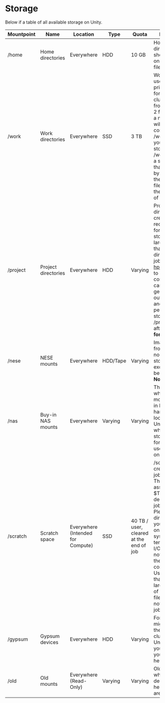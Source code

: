 # Storage

Below if a table of all available storage on Unity.

| Mountpoint | Name                | Location                          | Type     | Quota                                   | Description                                                                                                                                                                                                                                                                                                                                                                              |
| ---------- | ------------------- | --------------------------------- | -------- | --------------------------------------- | ---------------------------------------------------------------------------------------------------------------------------------------------------------------------------------------------------------------------------------------------------------------------------------------------------------------------------------------------------------------------------------------- |
| /home      | Home directories    | Everywhere                        | HDD      | 10 GB                                   | Home directories should be used only for user init files.                                                                                                                                                                                                                                                                                                                                |
| /work      | Work directories    | Everywhere                        | SSD      | 3 TB                                    | Work should be used as the primary location for running cluster jobs from. There are 2 folders in here a normal user will be concerned with. /work/<username>, which is your personal storage, and /work/<lab id>, which is a shared folder that can be used by everyone in the lab to share files. Both have the same quota of 3TB for now.                                             |
| /project   | Project directories | Everywhere                        | HDD      | Varying                                 | Project directories are created on request. Good for large dataset storage or any larger storage that is not directly used for job I/O. Email hpc@umass.edu to request. A common use case is generating job output in /work and copying to permanent storage in /project afterwards. **Not for job I/O**                                                                                 |
| /nese      | NESE mounts         | Everywhere                        | HDD/Tape | Varying                                 | Images available from the northeast storage exchange can be found here. **Not for job I/O**                                                                                                                                                                                                                                                                                              |
| /nas       | Buy-in NAS mounts   | Everywhere                        | Varying  | Varying                                 | This location is where the mounts for buy-in NAS hardware is located on Unity. For users who purchased storage nodes for their own use on Unity only.                                                                                                                                                                                                                                    |
| /scratch   | Scratch space       | Everywhere (Intended for Compute) | SSD      | 40 TB / user, cleared at the end of job | /scratch/<nodeid>/<jobid> is created when a job is started. That folder is assigned to $TMP and deleted after the job is complete. Please use this directory like you would /tmp on a normal system - for temporary job I/O that you do not need after the job is completed. Useful for jobs that require large amounts of intermediary files, which is not needed after job completion. |
| /gypsum    | Gypsum devices      | Everywhere                        | HDD      | Varying                                 | For users migrating from the Gypsum cluster to the Unity clusters, you will find all your old storage here.                                                                                                                                                                                                                                                                              |
| /old       | Old mounts          | Everywhere (Read-Only)            | Varying  | Varying                                 | Old filesystems which are deprecated live here until they are deleted.                                                                                                                                                                                                                                                                                                                   |
